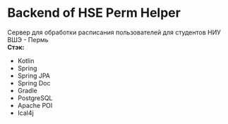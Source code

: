 # Backend of HSE Perm Helper
Сервер для обработки расписания пользователей для студентов НИУ ВШЭ - Пермь</br>
<b>Стэк:</b>
* Kotlin
* Spring
* Spring JPA
* Spring Doc
* Gradle
* PostgreSQL
* Apache POI
* Ical4j
